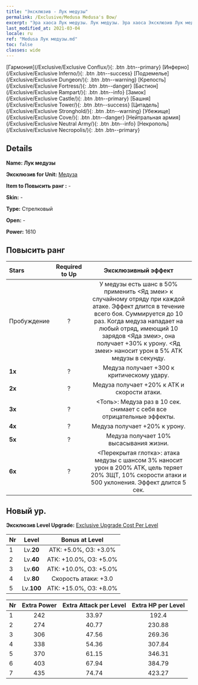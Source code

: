 ```yaml
---
title: "Эксклюзив - Лук медузы"
permalink: /Exclusive/Medusa Medusa's Bow/
excerpt: "Эра хаоса Лук медузы. Лук медузы. Эра хаоса Эксклюзив Лук медузы. Медуза Эксклюзив."
last_modified_at: 2021-03-04
locale: ru
ref: "Medusa Лук медузы.md"
toc: false
classes: wide
---
```

 [Гармония](/Exclusive/Exclusive Conflux/){: .btn .btn--primary} [Инферно](/Exclusive/Exclusive Inferno/){: .btn .btn--success} [Подземелье](/Exclusive/Exclusive Dungeon/){: .btn .btn--warning} [Крепость](/Exclusive/Exclusive Fortress/){: .btn .btn--danger} [Бастион](/Exclusive/Exclusive Rampart/){: .btn .btn--info} [Замок](/Exclusive/Exclusive Castle/){: .btn .btn--primary} [Башня](/Exclusive/Exclusive Tower/){: .btn .btn--success} [Цитадель](/Exclusive/Exclusive Stronghold/){: .btn .btn--warning} [Убежище](/Exclusive/Exclusive Cove/){: .btn .btn--danger} [Нейтральная армия](/Exclusive/Exclusive Neutral Army/){: .btn .btn--info} [Некрополь](/Exclusive/Exclusive Necropolis/){: .btn .btn--primary} 

## Details
 **Name: Лук медузы** 

 **Эксклюзив for Unit:** [Медуза](/units/Medusa/) 

 **Item to Повысить ранг :** -

 **Skin:** -

 **Type:** Стрелковый

 **Open:** -

 **Power:** 1610

## Повысить ранг 

  |     Stars    |  Required to Up | Эксклюзивный эффект |
  |:-------------|:---------------:|:---------------:|
  |  Пробуждение  | ? | У медузы есть шанс в 50% применить <Яд змеи> к случайному отряду при каждой атаке. Эффект длится в течение всего боя. Суммируется до 10 раз. Когда медуза нападает на любый отряд, имеющий 10 зарядов <Яда змеи>, она получает +30% к урону. <Яд змеи> наносит урон в 5% ATK медузы в секунду. |
  | **1x** <i class="fas fa-star"/> | ? | Медуза получает +300 к критическому удару. |
  | **2x** <i class="fas fa-star"/> | ? | Медуза получает +20% к ATK и скорости атаки. |
  | **3x** <i class="fas fa-star"/> | ? | <Топь>: Медуза раз в 10 сек. снимает с себя все отрицательные эффекты. |
  | **4x** <i class="fas fa-star"/> | ? | Медуза получает +20% к урону. |
  | **5x** <i class="fas fa-star"/> | ? | Медуза получает 10% высасывания жизни. |
  | **6x** <i class="fas fa-star"/> | ? | <Перекрытая глотка>: атака медузы с шансом 3% наносит урон в 200% ATK, цель теряет 20% ЗЩТ, 10% скорости атаки и 500 уклонения. Эффект длится 5 сек. |


## Новый ур.
 **Эксклюзив Level Upgrade:** [Exclusive Upgrade Cost Per Level](/Exclusive/ExclusiveUpgradeCostPerLevel/)

  |  Nr  |   Level  | Bonus at Level |
  |:-----|:--------:|:--------------:|
  | 1 | Lv.**20** | АТК: +5.0%, ОЗ: +3.0% |
  | 2 | Lv.**40** | АТК: +10.0%, ОЗ: +5.0% |
  | 3 | Lv.**60** | АТК: +10.0%, ОЗ: +5.0% |
  | 4 | Lv.**80** | Скорость атаки: +3.0 |
  | 5 | Lv.**100** | АТК: +15.0%, ОЗ: +8.0% |


  |  Nr  |  Extra Power | Extra Attack per Level | Extra HP per Level |
  |:-----|:--------:|:--------:|:--------:|
  | 1 | 242 | 33.97 | 192.4 |
  | 2 | 274 | 40.77 | 230.88 |
  | 3 | 306 | 47.56 | 269.36 |
  | 4 | 338 | 54.36 | 307.84 |
  | 5 | 370 | 61.15 | 346.31 |
  | 6 | 403 | 67.94 | 384.79 |
  | 7 | 435 | 74.74 | 423.27 |


